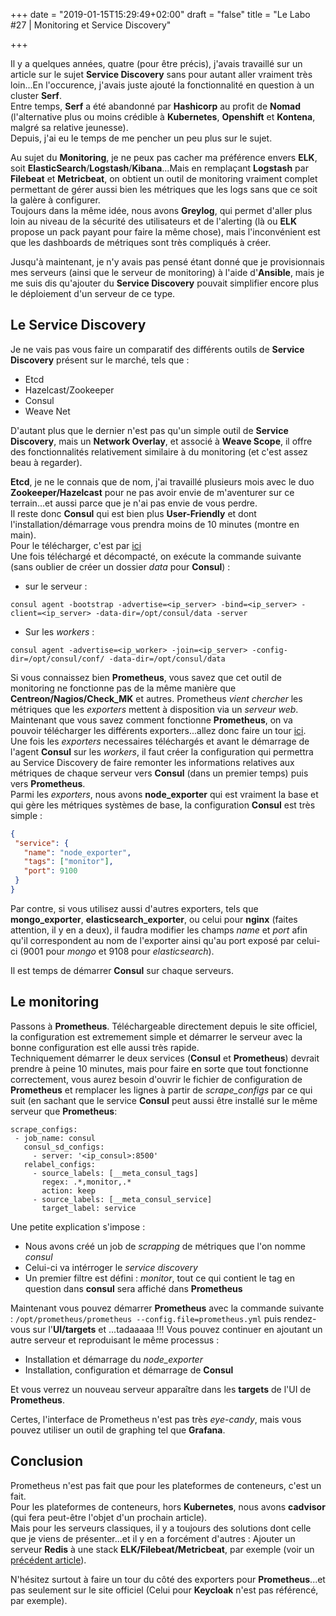 +++
date = "2019-01-15T15:29:49+02:00"
draft = "false"
title = "Le Labo #27 | Monitoring et Service Discovery"

+++

Il y a quelques années, quatre (pour être précis), j'avais travaillé sur un article sur le sujet **Service Discovery** sans pour autant aller vraiment très loin...En l'occurence, j'avais juste ajouté la fonctionnalité en question à un cluster **Serf**.  
Entre temps, **Serf** a été abandonné par **Hashicorp** au profit de **Nomad** (l'alternative plus ou moins crédible à **Kubernetes**, **Openshift** et **Kontena**, malgré sa relative jeunesse).  
Depuis, j'ai eu le temps de me pencher un peu plus sur le sujet.

Au sujet du **Monitoring**, je ne peux pas cacher ma préférence envers **ELK**, soit **ElasticSearch**/**Logstash**/**Kibana**...Mais en remplaçant **Logstash** par **Filebeat** et **Metricbeat**, on obtient un outil de monitoring vraiment complet permettant de gérer aussi bien les métriques que les logs sans que ce soit la galère à configurer.  
Toujours dans la même idée, nous avons **Greylog**, qui permet d'aller plus loin au niveau de la sécurité des utilisateurs et de l'alerting (là ou **ELK** propose un pack payant pour faire la même chose), mais l'inconvénient est que les dashboards de métriques sont très compliqués à créer.

Jusqu'à maintenant, je n'y avais pas pensé étant donné que je provisionnais mes serveurs (ainsi que le serveur de monitoring) à l'aide d'**Ansible**, mais je me suis dis qu'ajouter du **Service Discovery** pouvait simplifier encore plus le déploiement d'un serveur de ce type.

## Le Service Discovery
Je ne vais pas vous faire un comparatif des différents outils de **Service Discovery** présent sur le marché, tels que :

- Etcd  
- Hazelcast/Zookeeper
- Consul
- Weave Net

D'autant plus que le dernier n'est pas qu'un simple outil de **Service Discovery**, mais un **Network Overlay**, et associé à **Weave Scope**, il offre des fonctionnalités relativement similaire à du monitoring (et c'est assez beau à regarder).

**Etcd**, je ne le connais que de nom, j'ai travaillé plusieurs mois avec le duo **Zookeeper/Hazelcast** pour ne pas avoir envie de m'aventurer sur ce terrain...et aussi parce que je n'ai pas envie de vous perdre.  
Il reste donc **Consul** qui est bien plus **User-Friendly** et dont l'installation/démarrage vous prendra moins de 10 minutes (montre en main).  
Pour le télécharger, c'est par [ici](https://www.consul.io/downloads.html)  
Une fois téléchargé et décompacté, on exécute la commande suivante (sans oublier de créer un dossier *data* pour **Consul**) : 

- sur le serveur :  
```
consul agent -bootstrap -advertise=<ip_server> -bind=<ip_server> -client=<ip_server> -data-dir=/opt/consul/data -server
```

- Sur les *workers* : 
```
consul agent -advertise=<ip_worker> -join=<ip_server> -config-dir=/opt/consul/conf/ -data-dir=/opt/consul/data
```

Si vous connaissez bien **Prometheus**, vous savez que cet outil de monitoring ne fonctionne pas de la même manière que **Centreon/Nagios/Check_MK** et autres. Prometheus *vient chercher* les métriques que les *exporters* mettent à disposition via un *serveur web*.  
Maintenant que vous savez comment fonctionne **Prometheus**, on va pouvoir télécharger les différents exporters...allez donc faire un tour [ici](https://prometheus.io/docs/instrumenting/exporters/).  
Une fois les *exporters* necessaires téléchargés et avant le démarrage de l'agent **Consul** sur les *workers*, il faut créer la configuration qui permettra au Service Discovery de faire remonter les informations relatives aux métriques de chaque serveur vers **Consul** (dans un premier temps) puis vers **Prometheus**.  
Parmi les *exporters*, nous avons **node_exporter** qui est vraiment la base et qui gère les métriques systèmes de base, la configuration **Consul** est très simple :  

```json
{
 "service": {
   "name": "node_exporter",
   "tags": ["monitor"],
   "port": 9100
 }
}
```

Par contre, si vous utilisez aussi d'autres exporters, tels que **mongo_exporter**, **elasticsearch_exporter**, ou celui pour **nginx** (faites attention, il y en a deux), il faudra modifier les champs *name* et *port* afin qu'il correspondent au nom de l'exporter ainsi qu'au port exposé par celui-ci (9001 pour *mongo* et 9108 pour *elasticsearch*).  

Il est temps de démarrer **Consul** sur chaque serveurs.  

## Le monitoring
Passons à **Prometheus**. Téléchargeable directement depuis le site officiel, la configuration est extremement simple et démarrer le serveur avec la bonne configuration est elle aussi très rapide.  
Techniquement démarrer le deux services (**Consul** et **Prometheus**) devrait prendre à peine 10 minutes, mais pour faire en sorte que tout fonctionne correctement, vous aurez besoin d'ouvrir le fichier de configuration de **Prometheus** et remplacer les lignes à partir de *scrape_configs* par ce qui suit (en sachant que le service **Consul** peut aussi être installé sur le même serveur que **Prometheus**:  

```
scrape_configs:
 - job_name: consul
   consul_sd_configs:
     - server: '<ip_consul>:8500'
   relabel_configs:
     - source_labels: [__meta_consul_tags]
       regex: .*,monitor,.*
       action: keep
     - source_labels: [__meta_consul_service]
       target_label: service
```

Une petite explication s'impose :  
- Nous avons créé un job de *scrapping* de métriques que l'on nomme *consul*  
- Celui-ci va intérroger le *service discovery*  
- Un premier filtre est défini : *monitor*, tout ce qui contient le tag en question dans **consul** sera affiché dans **Prometheus**  

Maintenant vous pouvez démarrer **Prometheus** avec la commande suivante : `/opt/prometheus/prometheus --config.file=prometheus.yml` puis rendez-vous sur l'**UI/targets** et ...tadaaaaa !!! Vous pouvez continuer en ajoutant un autre serveur et reproduisant le même processus :  

- Installation et démarrage du *node_exporter*  
- Installation, configuration et démarrage de **Consul**  

Et vous verrez un nouveau serveur apparaître dans les **targets** de l'UI de **Prometheus**.  

Certes, l'interface de Prometheus n'est pas très *eye-candy*, mais vous pouvez utiliser un outil de graphing tel que **Grafana**.  

## Conclusion
Prometheus n'est pas fait que pour les plateformes de conteneurs, c'est un fait.  
Pour les plateformes de conteneurs, hors **Kubernetes**, nous avons **cadvisor** (qui fera peut-être l'objet d'un prochain article).  
Mais pour les serveurs classiques, il y a toujours des solutions dont celle que je viens de présenter...et il y en a forcément d'autres : Ajouter un serveur **Redis** à une stack **ELK/Filebeat/Metricbeat**, par exemple (voir un [précédent article](http://www.ageekslab.com/lab/labo23/)).  

N'hésitez surtout à faire un tour du côté des exporters pour **Prometheus**...et pas seulement sur le site officiel (Celui pour **Keycloak** n'est pas référencé, par exemple).